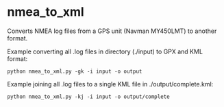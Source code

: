nmea_to_xml
===========

Converts NMEA log files from a GPS unit (Navman MY450LMT) to another format.

Example converting all .log files in directory (./input) to GPX and KML format:
  ```
  python nmea_to_xml.py -gk -i input -o output
  ```

Example joining all .log files to a single KML file in ./output/complete.kml:
  ```
  python nmea_to_xml.py -kj -i input -o output/complete
  ```
